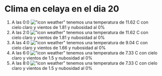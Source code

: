 # Clima en celaya en el dia 20

1. A las 0:0 !["icon weather"](http://openweathermap.org/img/w/01n.png) tenemos una temperatura de 11.62 C con cielo claro y  vientos de 1.81 y nubosidad al 0%
1. A las 2:0 !["icon weather"](http://openweathermap.org/img/w/01n.png) tenemos una temperatura de 11.62 C con cielo claro y  vientos de 1.81 y nubosidad al 0%
1. A las 4:0 !["icon weather"](http://openweathermap.org/img/w/01n.png) tenemos una temperatura de 9.04 C con cielo claro y  vientos de 1.66 y nubosidad al 0%
1. A las 6:0 !["icon weather"](http://openweathermap.org/img/w/01n.png) tenemos una temperatura de 7.33 C con cielo claro y  vientos de 1.5 y nubosidad al 0%
1. A las 8:0 !["icon weather"](http://openweathermap.org/img/w/01d.png) tenemos una temperatura de 7.33 C con cielo claro y  vientos de 1.5 y nubosidad al 0%
